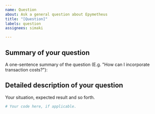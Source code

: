 ```yaml
---
name: Question
about: Ask a general question about Epymetheus
title: "[Question]"
labels: question
assignees: simaki

---
```


## Summary of your question

A one-sentence summary of the question
(E.g. "How can I incorporate transaction costs?"):

## Detailed description of your question

Your situation, expected result and so forth.

```python
# Your code here, if applicable.
```
